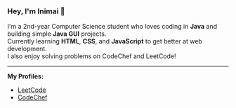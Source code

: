 ### Hey, I'm Inimai 👋

I'm a 2nd-year Computer Science student who loves coding in **Java** and building simple **Java GUI** projects.  
Currently learning **HTML**, **CSS**, and **JavaScript** to get better at web development.  
I also enjoy solving problems on CodeChef and LeetCode!

---

**My Profiles:**  
- [LeetCode](https://leetcode.com/u/inimai/)  
- [CodeChef](https://www.codechef.com/users/fishon_plate)


<!--
**inimai09/inimai09** is a ✨ _special_ ✨ repository because its `README.md` (this file) appears on your GitHub profile.

Here are some ideas to get you started:

- 🔭 I’m currently working on ...
- 🌱 I’m currently learning ...
- 👯 I’m looking to collaborate on ...
- 🤔 I’m looking for help with ...
- 💬 Ask me about ...
- 📫 How to reach me: ...
- 😄 Pronouns: ...
- ⚡ Fun fact: ...
-->
